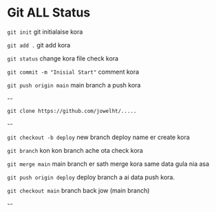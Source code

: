 # Git ALL Status

`git init` git initialaise kora

`git add .` git add kora

`git status` change kora file check kora

`git commit -m "Inisial Start"` comment kora

`git push origin main` main branch a push kora

--

`git clone https://github.com/jowelht/.....`

--

`git checkout -b deploy` new branch deploy name er create kora

`git branch` kon kon branch ache ota check kora

`git merge main` main branch er sath merge kora same data gula nia asa

`git push origin deploy` deploy branch a ai data push kora.

`git checkout main` branch back jow (main branch)

--
